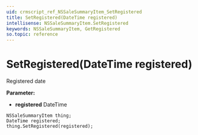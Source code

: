 ```yaml
---
uid: crmscript_ref_NSSaleSummaryItem_SetRegistered
title: SetRegistered(DateTime registered)
intellisense: NSSaleSummaryItem.SetRegistered
keywords: NSSaleSummaryItem, GetRegistered
so.topic: reference
---
```


# SetRegistered(DateTime registered)

Registered date

**Parameter:** 
* **registered** DateTime

```crmscript
NSSaleSummaryItem thing;
DateTime registered;
thing.SetRegistered(registered);
```

